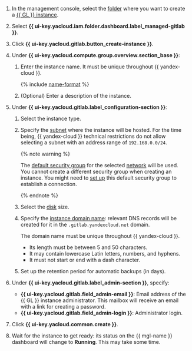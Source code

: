 1. In the management console, select the [folder](../../resource-manager/concepts/resources-hierarchy.md#folder) where you want to create a [{{ GL }} instance](../../managed-gitlab/concepts/index.md#instance).
1. Select **{{ ui-key.yacloud.iam.folder.dashboard.label_managed-gitlab }}**.
1. Click **{{ ui-key.yacloud.gitlab.button_create-instance }}**.
1. Under **{{ ui-key.yacloud.compute.group.overview.section_base }}**:

   1. Enter the instance name. It must be unique throughout {{ yandex-cloud }}.

      {% include [name-format](../name-format.md) %}

   1. (Optional) Enter a description of the instance.

1. Under **{{ ui-key.yacloud.gitlab.label_configuration-section }}**:

   1. Select the instance type.
   1. Specify the [subnet](../../vpc/concepts/network.md#subnet) where the instance will be hosted. For the time being, {{ yandex-cloud }} technical restrictions do not allow selecting a subnet with an address range of `192.168.0.0/24`.

      {% note warning %}

      The [default security group](../../vpc/concepts/security-groups.md#default-security-group) for the selected [network](../../vpc/concepts/network.md#network) will be used. You cannot create a different security group when creating an instance. You might need to [set up](../../managed-gitlab/operations/connect.md#configuring-security-groups) this default security group to establish a connection.

      {% endnote %}

   1. Select the [disk](../../compute/concepts/disk.md) size.
   1. Specify the [instance domain name](../../compute/concepts/network.md#hostname): relevant DNS records will be created for it in the `.gitlab.yandexcloud.net` domain.

      The domain name must be unique throughout {{ yandex-cloud }}.

      * Its length must be between 5 and 50 characters.
      * It may contain lowercase Latin letters, numbers, and hyphens.
      * It must not start or end with a dash character.

   1. Set up the retention period for automatic backups (in days).

1. Under **{{ ui-key.yacloud.gitlab.label_admin-section }}**, specify:
   * **{{ ui-key.yacloud.gitlab.field_admin-email }}**: Email address of the {{ GL }} instance administrator. This mailbox will receive an email with a link for creating a password.
   * **{{ ui-key.yacloud.gitlab.field_admin-login }}**: Administrator login.
1. Click **{{ ui-key.yacloud.common.create }}**.
1. Wait for the instance to get ready: its status on the {{ mgl-name }} dashboard will change to **Running**. This may take some time.
